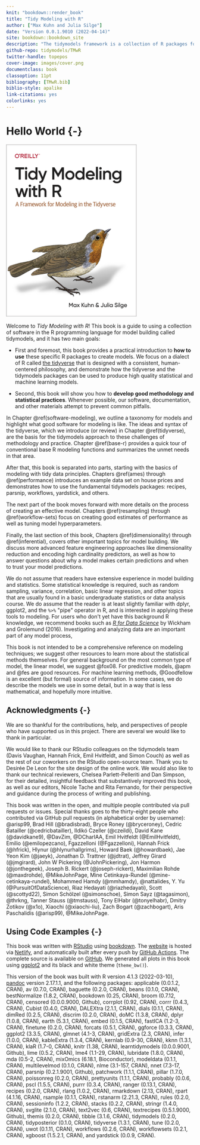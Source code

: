 ```yaml
---
knit: "bookdown::render_book"
title: "Tidy Modeling with R"
author: ["Max Kuhn and Julia Silge"]
date: "Version 0.0.1.9010 (2022-04-14)"
site: bookdown::bookdown_site
description: "The tidymodels framework is a collection of R packages for modeling and machine learning using tidyverse principles. This book provides a thorough introduction to how to use tidymodels, and an outline of good methodology and statistical practice for phases of the modeling process."
github-repo: tidymodels/TMwR
twitter-handle: topepos
cover-image: images/cover.png
documentclass: book
classoption: 11pt
bibliography: [TMwR.bib]
biblio-style: apalike
link-citations: yes
colorlinks: yes
---
```


# Hello World {-} 

<a href="https://amzn.to/35Hn96s"><img src="images/cover.png" width="350" height="460" alt="Buy from Amazon" class="cover" /></a>

Welcome to _Tidy Modeling with R_! This book is a guide to using a collection of software in the R programming language for model building called <span class="pkg">tidymodels</span>, and it has two main goals: 

- First and foremost, this book provides a practical introduction to **how to use** these specific R packages to create models. We focus on a dialect of R called [the tidyverse](https://www.tidyverse.org/) that is designed with a consistent, human-centered philosophy, and demonstrate how the tidyverse and the <span class="pkg">tidymodels</span> packages can be used to produce high quality statistical and machine learning models.

- Second, this book will show you how to **develop good methodology and statistical practices**. Whenever possible, our software, documentation, and other materials attempt to prevent common pitfalls. 

In Chapter \@ref(software-modeling), we outline a taxonomy for models and highlight what good software for modeling is like. The ideas and syntax of the tidyverse, which we introduce (or review) in Chapter \@ref(tidyverse), are the basis for the tidymodels approach to these challenges of methodology and practice. Chapter \@ref(base-r) provides a quick tour of conventional base R modeling functions and summarizes the unmet needs in that area. 

After that, this book is separated into parts, starting with the basics of modeling with tidy data principles. Chapters \@ref(ames) through \@ref(performance) introduces an example data set on house prices and demonstrates how to use the fundamental tidymodels packages: <span class="pkg">recipes</span>, <span class="pkg">parsnip</span>, <span class="pkg">workflows</span>, <span class="pkg">yardstick</span>, and others. 

The next part of the book moves forward with more details on the process of creating an effective model. Chapters \@ref(resampling) through \@ref(workflow-sets) focus on creating good estimates of performance as well as tuning model hyperparameters. 

Finally, the last section of this book, Chapters \@ref(dimensionality) through \@ref(inferential), covers other important topics for model building. We discuss more advanced feature engineering approaches like dimensionality reduction and encoding high cardinality predictors, as well as how to answer questions about why a model makes certain predictions and when to trust your model predictions.

We do not assume that readers have extensive experience in model building and statistics. Some statistical knowledge is required, such as random sampling, variance, correlation, basic linear regression, and other topics that are usually found in a basic undergraduate statistics or data analysis course. We do assume that the reader is at least slightly familiar with dplyr, ggplot2, and the `%>%` "pipe" operator in R, and is interested in applying these tools to modeling. For users who don't yet have this background R knowledge, we recommend books such as [*R for Data Science*](https://r4ds.had.co.nz/) by Wickham and Grolemund (2016). Investigating and analyzing data are an important part of any model process,

This book is not intended to be a comprehensive reference on modeling techniques; we suggest other resources to learn more about the statistical methods themselves. For general background on the most common type of model, the linear model, we suggest @fox08.  For predictive models, @apm and @fes are good resources. For machine learning methods, @Goodfellow is an excellent (but formal) source of information. In some cases, we do describe the models we use in some detail, but in a way that is less mathematical, and hopefully more intuitive. 


## Acknowledgments {-}



We are so thankful for the contributions, help, and perspectives of people who have supported us in this project. There are several we would like to thank in particular.

We would like to thank our RStudio colleagues on the <span class="pkg">tidymodels</span> team (Davis Vaughan, Hannah Frick, Emil Hvitfeldt, and Simon Couch) as well as the rest of our coworkers on the RStudio open-source team. Thank you to Desirée De Leon for the site design of the online work. We would also like to thank our technical reviewers, Chelsea Parlett-Pelleriti and Dan Simpson, for their detailed, insightful feedback that substantively improved this book, as well as our editors, Nicole Tache and Rita Fernando, for their perspective and guidance during the process of writing and publishing.


This book was written in the open, and multiple people contributed via pull requests or issues. Special thanks goes to the thirty-eight people who contributed via GitHub pull requests (in alphabetical order by username): \@arisp99, Brad Hill (\@bradisbrad), Bryce Roney (\@bryceroney), Cedric Batailler (\@cedricbatailler), Ildikó Czeller (\@czeildi), David Kane (\@davidkane9), \@DavZim, \@DCharIAA, Emil Hvitfeldt (\@EmilHvitfeldt), Emilio (\@emilopezcano), Fgazzelloni (\@Fgazzelloni), Hannah Frick (\@hfrick), Hlynur (\@hlynurhallgrims), Howard Baek (\@howardbaek), Jae Yeon Kim (\@jaeyk), Jonathan D. Trattner (\@jdtrat), Jeffrey Girard (\@jmgirard), John W Pickering (\@JohnPickering), Jon Harmon (\@jonthegeek), Joseph B. Rickert (\@joseph-rickert), Maximilian Rohde (\@maxdrohde), \@MikeJohnPage, Mine Cetinkaya-Rundel (\@mine-cetinkaya-rundel), Mohammed Hamdy (\@mmhamdy), \@nattalides, Y. Yu (\@PursuitOfDataScience), Riaz Hedayati (\@riazhedayati), Scott (\@scottyd22), Simon Schölzel (\@simonschoe), Simon Sayz (\@tagasimon), \@thrkng, Tanner Stauss (\@tmstauss), Tony ElHabr (\@tonyelhabr), Dmitry Zotikov (\@x1o), Xiaochi (\@xiaochi-liu), Zach Bogart (\@zachbogart), Aris Paschalidis (\@arisp99), \@MikeJohnPage.

## Using Code Examples {-}



This book was written with [RStudio](http://www.rstudio.com/ide/) using [bookdown](http://bookdown.org/). The [website](https://tmwr.org) is hosted via [Netlify](http://netlify.com/), and automatically built after every push by [GitHub Actions](https://help.github.com/actions). The complete source is available on [GitHub](https://github.com/tidymodels/TMwR). We generated all plots in this book using [ggplot2](https://ggplot2.tidyverse.org/) and its black and white theme (`theme_bw()`). 

This version of the book was built with R version 4.1.3 (2022-03-10), [pandoc](https://pandoc.org/) version 2.17.1.1, and the following packages: applicable (0.0.1.2, CRAN), av (0.7.0, CRAN), baguette (0.2.0, CRAN), beans (0.1.0, CRAN), bestNormalize (1.8.2, CRAN), bookdown (0.25, CRAN), broom (0.7.12, CRAN), censored (0.0.0.9000, Github), corrplot (0.92, CRAN), corrr (0.4.3, CRAN), Cubist (0.4.0, CRAN), DALEXtra (2.1.1, CRAN), dials (0.1.1, CRAN), dimRed (0.2.5, CRAN), discrim (0.2.0, CRAN), doMC (1.3.8, CRAN), dplyr (1.0.8, CRAN), earth (5.3.1, CRAN), embed (0.1.5, CRAN), fastICA (1.2-3, CRAN), finetune (0.2.0, CRAN), forcats (0.5.1, CRAN), ggforce (0.3.3, CRAN), ggplot2 (3.3.5, CRAN), glmnet (4.1-3, CRAN), gridExtra (2.3, CRAN), infer (1.0.0, CRAN), kableExtra (1.3.4, CRAN), kernlab (0.9-30, CRAN), kknn (1.3.1, CRAN), klaR (1.7-0, CRAN), knitr (1.38, CRAN), learntidymodels (0.0.0.9001, Github), lime (0.5.2, CRAN), lme4 (1.1-29, CRAN), lubridate (1.8.0, CRAN), mda (0.5-2, CRAN), mixOmics (6.18.1, Bioconductor), modeldata (0.1.1, CRAN), multilevelmod (0.1.0, CRAN), nlme (3.1-157, CRAN), nnet (7.3-17, CRAN), parsnip (0.2.1.9001, Github), patchwork (1.1.1, CRAN), pillar (1.7.0, CRAN), poissonreg (0.2.0, CRAN), prettyunits (1.1.1, CRAN), probably (0.0.6, CRAN), pscl (1.5.5, CRAN), purrr (0.3.4, CRAN), ranger (0.13.1, CRAN), recipes (0.2.0, CRAN), rlang (1.0.2, CRAN), rmarkdown (2.13, CRAN), rpart (4.1.16, CRAN), rsample (0.1.1, CRAN), rstanarm (2.21.3, CRAN), rules (0.2.0, CRAN), sessioninfo (1.2.2, CRAN), stacks (0.2.2, CRAN), stringr (1.4.0, CRAN), svglite (2.1.0, CRAN), text2vec (0.6, CRAN), textrecipes (0.5.1.9000, Github), themis (0.2.0, CRAN), tibble (3.1.6, CRAN), tidymodels (0.2.0, CRAN), tidyposterior (0.1.0, CRAN), tidyverse (1.3.1, CRAN), tune (0.2.0, CRAN), uwot (0.1.11, CRAN), workflows (0.2.6, CRAN), workflowsets (0.2.1, CRAN), xgboost (1.5.2.1, CRAN), and yardstick (0.0.9, CRAN).

